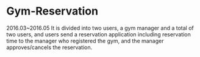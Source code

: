 # Gym-Reservation
2016.03~2016.05  It is divided into two users, a gym manager and a total of two users, and users send a reservation application including reservation time to the manager who registered the gym, and the manager approves/cancels the reservation.

